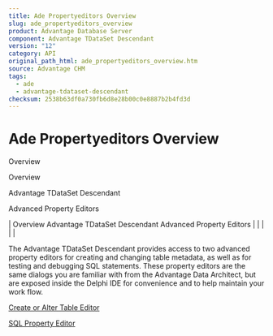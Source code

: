 ```yaml
---
title: Ade Propertyeditors Overview
slug: ade_propertyeditors_overview
product: Advantage Database Server
component: Advantage TDataSet Descendant
version: "12"
category: API
original_path_html: ade_propertyeditors_overview.htm
source: Advantage CHM
tags:
  - ade
  - advantage-tdataset-descendant
checksum: 2538b63df0a730fb6d8e28b00c0e8887b2b4fd3d
---
```


# Ade Propertyeditors Overview

Overview

Overview

Advantage TDataSet Descendant

Advanced Property Editors

| Overview  Advantage TDataSet Descendant  Advanced Property Editors |  |  |  |  |

The Advantage TDataSet Descendant provides access to two advanced property editors for creating and changing table metadata, as well as for testing and debugging SQL statements. These property editors are the same dialogs you are familiar with from the Advantage Data Architect, but are exposed inside the Delphi IDE for convenience and to help maintain your work flow.

[Create or Alter Table Editor](ade_create_or_alter_table_editor.md)

[SQL Property Editor](ade_sql_property_editor.md)
